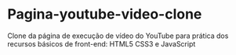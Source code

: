 # Pagina-youtube-video-clone
 Clone da página de execução de vídeo do YouTube para prática dos recursos básicos de front-end: HTML5 CSS3 e JavaScript
